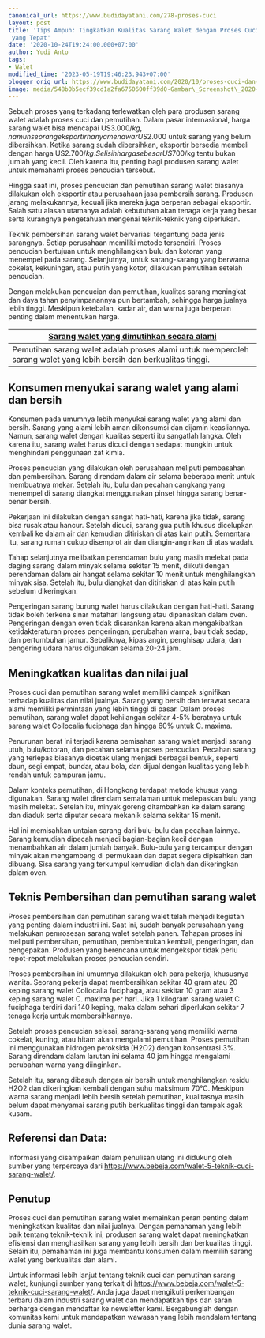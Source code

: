 ```yaml
---
canonical_url: https://www.budidayatani.com/278-proses-cuci
layout: post
title: 'Tips Ampuh: Tingkatkan Kualitas Sarang Walet dengan Proses Cuci dan Pemutihan
 yang Tepat'
date: '2020-10-24T19:24:00.000+07:00'
author: Yudi Anto
tags:
- Walet
modified_time: '2023-05-19T19:46:23.943+07:00'
blogger_orig_url: https://www.budidayatani.com/2020/10/proses-cuci-dan-pemutihan-sarang-walet.html
image: media/548b0b5ecf39cd1a2fa6750600ff39d0-Gambar\_Screenshot\_2020-10-24%20%20(2).jpg
---
```

Sebuah proses yang terkadang terlewatkan oleh para produsen sarang walet adalah proses cuci dan pemutihan. Dalam pasar internasional, harga sarang walet bisa mencapai US$3.000/kg, namun seorang eksportir hanya menawar US$2.000 untuk sarang yang belum dibersihkan. Ketika sarang sudah dibersihkan, eksportir bersedia membeli dengan harga US$2.700/kg. Selisih harga sebesar US$700/kg tentu bukan jumlah yang kecil. Oleh karena itu, penting bagi produsen sarang walet untuk memahami proses pencucian tersebut.

Hingga saat ini, proses pencucian dan pemutihan sarang walet biasanya dilakukan oleh eksportir atau perusahaan jasa pembersih sarang. Produsen jarang melakukannya, kecuali jika mereka juga berperan sebagai eksportir. Salah satu alasan utamanya adalah kebutuhan akan tenaga kerja yang besar serta kurangnya pengetahuan mengenai teknik-teknik yang diperlukan.

Teknik pembersihan sarang walet bervariasi tergantung pada jenis sarangnya. Setiap perusahaan memiliki metode tersendiri. Proses pencucian bertujuan untuk menghilangkan bulu dan kotoran yang menempel pada sarang. Selanjutnya, untuk sarang-sarang yang berwarna cokelat, kekuningan, atau putih yang kotor, dilakukan pemutihan setelah pencucian.

Dengan melakukan pencucian dan pemutihan, kualitas sarang meningkat dan daya tahan penyimpanannya pun bertambah, sehingga harga jualnya lebih tinggi. Meskipun ketebalan, kadar air, dan warna juga berperan penting dalam menentukan harga.



| [Sarang walet yang dimutihkan secara alami](https://blogger.googleusercontent.com/img/b/R29vZ2xl/AVvXsEi1jEgNzFx5Y0BBIw76W8beTmO62CC2enngZY_ThadQERRFZ4HasmfTMCHPZkakeziZ1503HwvUyQXvzTBoKvoCHDUPZPCR1sGu5-yfC9aYihhHGue8gOjmlp6RLUys1M3ai3GS_11gxtFPhOe1x50LmKnXmvJedv12Y-9hi2xElcDqYvp_YInK_lA_wg/s1123/Gambar_Screenshot_2020-10-24%20%20(2).jpg) |
| --- |
| Pemutihan sarang walet adalah proses alami untuk memperoleh sarang walet yang lebih bersih dan berkualitas tinggi. |

## Konsumen menyukai sarang walet yang alami dan bersih

Konsumen pada umumnya lebih menyukai sarang walet yang alami dan bersih. Sarang yang alami lebih aman dikonsumsi dan dijamin keasliannya. Namun, sarang walet dengan kualitas seperti itu sangatlah langka. Oleh karena itu, sarang walet harus dicuci dengan sedapat mungkin untuk menghindari penggunaan zat kimia.

Proses pencucian yang dilakukan oleh perusahaan meliputi pembasahan dan pembersihan. Sarang direndam dalam air selama beberapa menit untuk membuatnya mekar. Setelah itu, bulu dan pecahan cangkang yang menempel di sarang diangkat menggunakan pinset hingga sarang benar-benar bersih.

Pekerjaan ini dilakukan dengan sangat hati-hati, karena jika tidak, sarang bisa rusak atau hancur. Setelah dicuci, sarang gua putih khusus dicelupkan kembali ke dalam air dan kemudian ditiriskan di atas kain putih. Sementara itu, sarang rumah cukup disemprot air dan diangin-anginkan di atas wadah.

Tahap selanjutnya melibatkan perendaman bulu yang masih melekat pada daging sarang dalam minyak selama sekitar 15 menit, diikuti dengan perendaman dalam air hangat selama sekitar 10 menit untuk menghilangkan minyak sisa. Setelah itu, bulu diangkat dan ditiriskan di atas kain putih sebelum dikeringkan.

Pengeringan sarang burung walet harus dilakukan dengan hati-hati. Sarang tidak boleh terkena sinar matahari langsung atau dipanaskan dalam oven. Pengeringan dengan oven tidak disarankan karena akan mengakibatkan ketidakteraturan proses pengeringan, perubahan warna, bau tidak sedap, dan pertumbuhan jamur. Sebaliknya, kipas angin, penghisap udara, dan pengering udara harus digunakan selama 20-24 jam.

## Meningkatkan kualitas dan nilai jual

Proses cuci dan pemutihan sarang walet memiliki dampak signifikan terhadap kualitas dan nilai jualnya. Sarang yang bersih dan terawat secara alami memiliki permintaan yang lebih tinggi di pasar. Dalam proses pemutihan, sarang walet dapat kehilangan sekitar 4-5% beratnya untuk sarang walet Collocalia fuciphaga dan hingga 60% untuk C. maxima.

Penurunan berat ini terjadi karena pemisahan sarang walet menjadi sarang utuh, bulu/kotoran, dan pecahan selama proses pencucian. Pecahan sarang yang terlepas biasanya dicetak ulang menjadi berbagai bentuk, seperti daun, segi empat, bundar, atau bola, dan dijual dengan kualitas yang lebih rendah untuk campuran jamu.

Dalam konteks pemutihan, di Hongkong terdapat metode khusus yang digunakan. Sarang walet direndam semalaman untuk melepaskan bulu yang masih melekat. Setelah itu, minyak goreng ditambahkan ke dalam sarang dan diaduk serta diputar secara mekanik selama sekitar 15 menit.

Hal ini memisahkan untaian sarang dari bulu-bulu dan pecahan lainnya. Sarang kemudian dipecah menjadi bagian-bagian kecil dengan menambahkan air dalam jumlah banyak. Bulu-bulu yang tercampur dengan minyak akan mengambang di permukaan dan dapat segera dipisahkan dan dibuang. Sisa sarang yang terkumpul kemudian diolah dan dikeringkan dalam oven.

## Teknis Pembersihan dan pemutihan sarang walet

Proses pembersihan dan pemutihan sarang walet telah menjadi kegiatan yang penting dalam industri ini. Saat ini, sudah banyak perusahaan yang melakukan pemrosesan sarang walet setelah panen. Tahapan proses ini meliputi pembersihan, pemutihan, pembentukan kembali, pengeringan, dan pengepakan. Produsen yang berencana untuk mengekspor tidak perlu repot-repot melakukan proses pencucian sendiri.

Proses pembersihan ini umumnya dilakukan oleh para pekerja, khususnya wanita. Seorang pekerja dapat membersihkan sekitar 40 gram atau 20 keping sarang walet Collocalia fuciphaga, atau sekitar 10 gram atau 3 keping sarang walet C. maxima per hari. Jika 1 kilogram sarang walet C. fuciphaga terdiri dari 140 keping, maka dalam sehari diperlukan sekitar 7 tenaga kerja untuk membersihkannya.

Setelah proses pencucian selesai, sarang-sarang yang memiliki warna cokelat, kuning, atau hitam akan mengalami pemutihan. Proses pemutihan ini menggunakan hidrogen peroksida (H2O2) dengan konsentrasi 3%. Sarang direndam dalam larutan ini selama 40 jam hingga mengalami perubahan warna yang diinginkan.

Setelah itu, sarang dibasuh dengan air bersih untuk menghilangkan residu H2O2 dan dikeringkan kembali dengan suhu maksimum 70°C. Meskipun warna sarang menjadi lebih bersih setelah pemutihan, kualitasnya masih belum dapat menyamai sarang putih berkualitas tinggi dan tampak agak kusam.

## Referensi dan Data:

Informasi yang disampaikan dalam penulisan ulang ini didukung oleh sumber yang terpercaya dari https://www.bebeja.com/walet-5-teknik-cuci-sarang-walet/.

## Penutup

Proses cuci dan pemutihan sarang walet memainkan peran penting dalam meningkatkan kualitas dan nilai jualnya. Dengan pemahaman yang lebih baik tentang teknik-teknik ini, produsen sarang walet dapat meningkatkan efisiensi dan menghasilkan sarang yang lebih bersih dan berkualitas tinggi. Selain itu, pemahaman ini juga membantu konsumen dalam memilih sarang walet yang berkualitas dan alami.

Untuk informasi lebih lanjut tentang teknik cuci dan pemutihan sarang walet, kunjungi sumber yang terkait di https://www.bebeja.com/walet-5-teknik-cuci-sarang-walet/. Anda juga dapat mengikuti perkembangan terbaru dalam industri sarang walet dan mendapatkan tips dan saran berharga dengan mendaftar ke newsletter kami. Bergabunglah dengan komunitas kami untuk mendapatkan wawasan yang lebih mendalam tentang dunia sarang walet.

